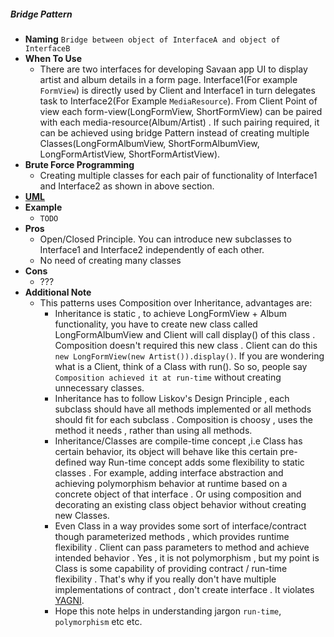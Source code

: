 ##### Bridge Pattern
- **Naming** `Bridge between object of InterfaceA and object of InterfaceB`
- **When To Use**
    - There are two interfaces for developing Savaan app UI to display artist and album details in a form page.
     Interface1(For example `FormView`) is directly used by Client and Interface1 in turn delegates task to Interface2(For Example `MediaResource`). From Client Point of view each form-view(LongFormView, ShortFormView) can be paired with each media-resource(Album/Artist) . If such pairing required, it can be achieved using bridge Pattern instead of creating multiple Classes(LongFormAlbumView, ShortFormAlbumView, LongFormArtistView, ShortFormArtistView).
- **Brute Force Programming**
    - Creating multiple classes for each pair of functionality of Interface1 and Interface2 as shown in above section.
- [**UML**](UML.puml)
- **Example**
    - `TODO`
- **Pros**
    - Open/Closed Principle. You can introduce new subclasses to Interface1 and Interface2 independently of each other.
    - No need of creating many classes
- **Cons**
    - ???
- **Additional Note**
    - This patterns uses Composition over Inheritance, advantages are:
        - Inheritance is static , to achieve LongFormView + Album functionality, you have to create new class called LongFormAlbumView and Client will call display() of this class .
        Composition doesn't required this new class . Client can do this `new LongFormView(new Artist()).display()`. If you are wondering what is a Client, think of a Class with run(). So so, people say `Composition achieved it at run-time` without creating unnecessary classes.
        - Inheritance has to follow Liskov's Design Principle , each subclass should have all methods implemented or all methods should fit for each subclass . Composition is choosy , uses the method it needs , rather than using all methods.
        -  Inheritance/Classes are compile-time concept ,i.e Class has certain behavior, its object will behave like this certain pre-defined way
        Run-time concept adds some flexibility to static classes . For example, adding interface abstraction and achieving polymorphism behavior at runtime based on a concrete object of that interface . Or using composition and decorating an existing class object behavior without creating new Classes.
        - Even Class in a way provides some sort of interface/contract though parameterized methods , which provides runtime flexibility . Client can pass parameters to method and achieve intended behavior . Yes , it is not polymorphism , but my point is Class is some capability of providing contract / run-time flexibility . That's why if you really don't have multiple implementations of contract , don't create interface . It violates [YAGNI](https://en.wikipedia.org/wiki/You_aren%27t_gonna_need_it#:~:text=%22You%20aren't%20gonna%20need,add%20functionality%20until%20deemed%20necessary).  
        - Hope this note helps in understanding jargon `run-time`, `polymorphism` etc etc.